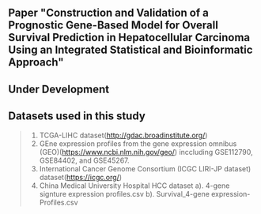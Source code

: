 ## **Paper "Construction and Validation of a Prognostic Gene-Based Model for Overall Survival Prediction in Hepatocellular Carcinoma Using an Integrated Statistical and Bioinformatic Approach"**


## **Under Development**

## **Datasets used in this study**
> 1) TCGA-LIHC dataset(http://gdac.broadinstitute.org/)
> 2) GEne expression profiles from the gene expression omnibus (GEO)(https://www.ncbi.nlm.nih.gov/geo/) inccluding GSE112790, GSE84402, and GSE45267.
> 3) International Cancer Genome Consortium (ICGC LIRI-JP dataset) dataset(https://icgc.org/)
> 4) China Medical University Hospital HCC dataset
 > a). 4-gene signture expression profiles.csv
 > b). Survival_4-gene expression-Profiles.csv


